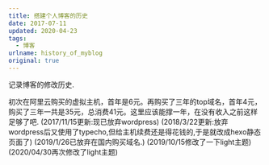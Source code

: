 ```yaml
---
title: 搭建个人博客的历史
date: 2017-07-11
updated: 2020-04-23
tags: 
  - 博客
urlname: history_of_myblog
original: true
---
```

记录博客的修改历史. 
<!--more-->
初次在阿里云购买的虚拟主机，首年是6元。再购买了三年的top域名，首年4元，购买了三年一共是35元，总消费41元。这里应该能撑一年，在没有收入之前这样足够了吧.
(2017/11/15更新:现已放弃wordpress)
(2018/3/22更新:放弃wordpress后又使用了typecho,但给主机续费还是得花钱的,于是就改成hexo静态页面了)
(2019/1/26已放弃在国内购买域名.)
(2019/10/15修改了一下light主题)
(2020/04/30再次修改了light主题)